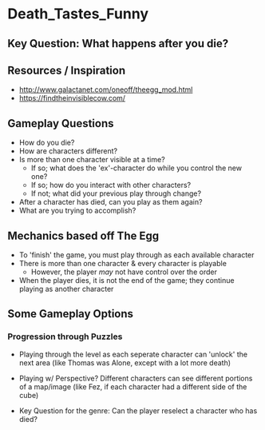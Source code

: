 # Death_Tastes_Funny

## Key Question: What happens after you die?

## Resources / Inspiration
 - http://www.galactanet.com/oneoff/theegg_mod.html
 - https://findtheinvisiblecow.com/


## Gameplay Questions
 - How do you die?
 - How are characters different?
 - Is more than one character visible at a time?
   - If so; what does the 'ex'-character do while you control the new one?
   - If so; how do you interact with other characters?
   - If not; what did your previous play through change?
 - After a character has died, can you play as them again?
 - What are you trying to accomplish?


## Mechanics based off The Egg
 - To 'finish' the game, you must play through as each available character
 - There is more than one character & every character is playable
   - However, the player *may* not have control over the order
 - When the player dies, it is not the end of the game; they continue playing as another character


## Some Gameplay Options
### Progression through Puzzles
   - Playing through the level as each seperate character can 'unlock' the next area (like Thomas was Alone, except with a lot more death)

   - Playing w/ Perspective? Different characters can see different portions of a map/image (like Fez, if each character had a different side of the cube) 

   - Key Question for the genre: Can the player reselect a character who has died?
